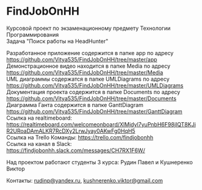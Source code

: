 # FindJobOnHH

Курсовой проект по экзаменационному предмету Технологии Программирования
<br />
Задача "Поиск работы на HeadHunter"

Разработанное приложение содержится в папке app по адресу
https://github.com/Vitya535/FindJobOnHH/tree/master/app
<br />
Демонстрационное видео находится в папке Media по адресу
https://github.com/Vitya535/FindJobOnHH/tree/master/Media
<br />
UML диаграммы содержатся в папке UMLDiagrams по адресу
https://github.com/Vitya535/FindJobOnHH/tree/master/UMLDiagrams
<br />
Документация проекта содержится в папке Documents по адресу
https://github.com/Vitya535/FindJobOnHH/tree/master/Documents
<br />
Диаграмма Ганта содержится в папке GanttDiagram
<br />
https://github.com/Vitya535/FindJobOnHH/tree/master/GanttDiagram
<br />
Ссылка на realtimeboard: https://realtimeboard.com/welcomeonboard/XlMjdyl7yuPnbH6F98jIQT8KJiR2URoaDAmALKR7RcDXy2LrwJyay0AKwFg0HqH5
<br />
Ссылка на Trello Команды: https://trello.com/findjobonhh
<br />
Ссылка на канал в Slack: https://findjobonhh.slack.com/messages/CH7RX1F6W/

Над проектом работают студенты 3 курса: Рудин Павел и Кушнеренко Виктор

Контакты: rudinp@yandex.ru, kushnerenko.viktor@gmail.com
